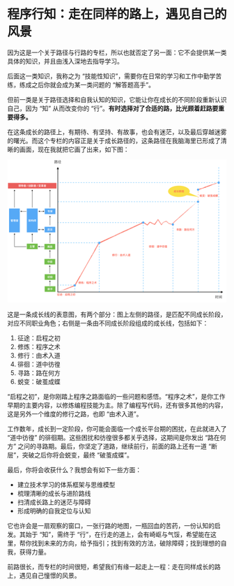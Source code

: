 

# 程序行知：走在同样的路上，遇见自己的风景

因为这是一个关于路径与行路的专栏，所以也就否定了另一面：它不会提供某一类具体的知识，并且由浅入深地去指导学习。

后面这一类知识，我称之为 “技能性知识”，需要你在日常的学习和工作中勤学苦练，练成之后你就会成为某一类问题的 “解答题高手”。

但前一类是关于路径选择和自我认知的知识，它能让你在成长的不同阶段重新认识自己，因为 “知” 从而改变你的 “行”。**有时选择对了合适的路，比光顾着赶路要重要得多。**

在这条成长的路径上，有期待、有坚持、有故事，也会有迷茫，以及最后穿越迷雾的曙光。而这个专栏的内容正是关于成长路径的，这条路径在我脑海里已形成了清晰的画面，现在我就把它画了出来，如下图：



![成长的路径](assets/成长的路径.png)



这是一条成长线的表意图，有两个部分：图上左侧的路径，是匹配不同成长阶段，对应不同职业角色；右侧是一条由不同成长阶段组成的成长线，包括如下：

1. 征途：启程之初
2. 修炼：程序之术
3. 修行：由术入道
4. 徘徊：道中彷徨
5. 寻路：路在何方
6. 蜕变：破茧成蝶

“启程之初”，是你刚踏上程序之路面临的一些问题和感悟。“程序之术”，是你工作早期的主要内容，以修炼编程技能为主。除了编程写代码，还有很多其他的内容，这是另外一个维度的修行之路，也即 “由术入道”。

工作数年，成长到一定阶段，你可能会面临一个成长平台期的困扰，在此就进入了 “道中彷徨” 的徘徊期。这些困扰和彷徨很多都关乎选择，这期间是你发出 “路在何方” 之问的寻路期。最后，你坚定了道路，继续前行，前面的路上还有一道 “断层”，突破之后你将会蜕变，最终 “破茧成蝶”。



最后，你将会收获什么？我想会有如下一些方面：

- 建立技术学习的体系框架与思维模型
- 梳理清晰的成长与进阶路线
- 扫清成长路上的迷茫与障碍
- 形成明确的自我定位与认知

它也许会是一扇观察的窗口，一张行路的地图，一瓶回血的苦药，一份认知的启发。其始于 “知”，需终于 “行”，在行走的道上，会有崎岖与气馁，希望能在这里，帮你找到未来的方向，给予指引；找到有效的方法，破除障碍；找到理想的自我，获得力量。

前路很长，而专栏的时间很短，希望我们有缘一起走上一程：走在同样成长的路上，遇见自己憧憬的风景。































